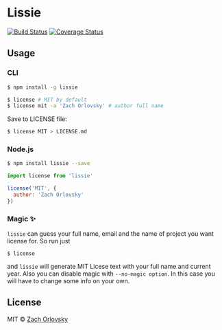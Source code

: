 # Lissie

[![Build Status](https://travis-ci.org/sadorlovsky/lissie.svg?branch=master)](https://travis-ci.org/sadorlovsky/lissie)
[![Coverage Status](https://coveralls.io/repos/github/sadorlovsky/lissie/badge.svg?branch=master)](https://coveralls.io/github/sadorlovsky/lissie?branch=master)

## Usage
### CLI
```bash
$ npm install -g lissie
```

```bash
$ license # MIT by default
$ license mit -a 'Zach Orlovsky' # author full name
```
Save to LICENSE file:

```bash
$ license MIT > LICENSE.md
```

### Node.js
```bash
$ npm install lissie --save
```

```javascript
import license from 'lissie'

license('MIT', {
  author: 'Zach Orlovsky'
})
```

### Magic :sparkles:

`lissie` can guess your full name, email and the name of project you want license for. So run just
```
$ license
```
and `lissie` will generate MIT Licese text with your full name and current year. Also you can disable magic with `--no-magic option`. In this case you will have to change some info on your own.

## License

MIT © [Zach Orlovsky](https://orlovsky.rocks)
